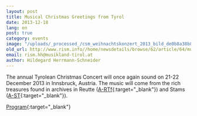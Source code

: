 ```yaml
---
layout: post
title: Musical Christmas Greetings from Tyrol
date: 2013-12-18
lang: en
post: true
category: events
image: "/uploads/_processed_/csm_weihnachtskonzert_2013_bild_de0b8a38b8.jpg"
old_url: http://www.rism.info//home/newsdetails/browse/62/article/64/musical-christmas-greetings-from-tyrol-1.html
email: rism.hh@musikland-tirol.at
author: Hildegard Herrmann-Schneider
---
```



The annual Tyrolean Christmas Concert will once again sound on 21-22 December 2013 in Innsbruck, Austria. The music will come from the rich treasures found in archives in Reutte ([A-RTf](https://opac.rism.info/search?View=rism&siglum=A-RTf){:target="_blank"}) and Stams ([A-ST](https://opac.rism.info/search?View=rism&siglum=A-ST){:target="_blank"}).

[Program](http://www.musikland-tirol.at/downloads/weihnachtskonzert_2013_8-seiter_web.pdf){:target="_blank"}